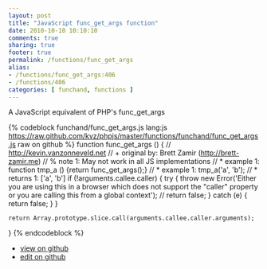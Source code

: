 ```yaml
---
layout: post
title: "JavaScript func_get_args function"
date: 2010-10-10 10:10:10
comments: true
sharing: true
footer: true
permalink: /functions/func_get_args
alias:
- /functions/func_get_args:406
- /functions/406
categories: [ funchand, functions ]
---
```

A JavaScript equivalent of PHP's func_get_args
<!-- more -->
{% codeblock funchand/func_get_args.js lang:js https://raw.github.com/kvz/phpjs/master/functions/funchand/func_get_args.js raw on github %}
function func_get_args () {
    // http://kevin.vanzonneveld.net
    // +   original by: Brett Zamir (http://brett-zamir.me)
    // %        note 1: May not work in all JS implementations
    // *     example 1: function tmp_a () {return func_get_args();}
    // *     example 1: tmp_a('a', 'b');
    // *     returns 1: ['a', 'b']
    if (!arguments.callee.caller) {
        try {
            throw new Error('Either you are using this in a browser which does not support the "caller" property or you are calling this from a global context');
            // return false;
        } catch (e) {
            return false;
        }
    }

    return Array.prototype.slice.call(arguments.callee.caller.arguments);
}
{% endcodeblock %}
<ul>
 <li><a href="https://github.com/kvz/phpjs/blob/master/functions/funchand/func_get_args.js">view on github</a></li>
 <li><a href="https://github.com/kvz/phpjs/edit/master/functions/funchand/func_get_args.js">edit on github</a></li>
</ul>
